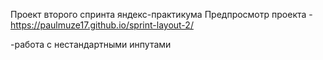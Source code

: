 Проект второго спринта яндекс-практикума
Предпросмотр проекта - https://paulmuze17.github.io/sprint-layout-2/

-работа с нестандартными инпутами
